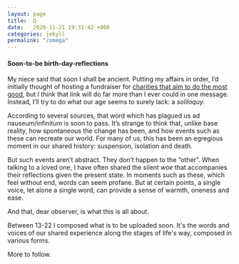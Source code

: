 ```yaml
---
layout: page
title:  Ω
date:   2020-11-21 19:31:42 +000
categories: jekyll
permalink: "/omega"
---
```

<h4>Soon-to-be birth-day-reflections</h4> 

My niece said that soon I shall be ancient. Putting my affairs in order, I’d initially thought of hosting a fundraiser for <a href="https://www.givingwhatwecan.org/best-charities-to-donate-to-2020/">charities that aim to do the most good</a>, but I think that link will do far more than I ever could in one message. Instead, I’ll try to do what our age seems to surely lack: a <i>soliloquy</i>.

According to several sources, that word which has plagued us ad nauseum/infinitum is soon to pass. It’s strange to think that, unlike base reality, how spontaneous the change has been, and how events such as these can recreate our world. For many of us, this has been an egregious moment in our shared history: suspension, isolation and death.

But such events aren’t abstract. They don’t happen to the “other”. When talking to a loved one, I have often shared the silent <i>woe</i> that accompanies their reflections given the present state. In moments such as these, which feel without end, words can seem profane. But at certain points, a single voice, let alone a single word, can provide a sense of warmth, oneness and ease.

And that, dear observer, is what this is all about.  

Between 13-22 I composed what is to be uploaded soon. It's the words and voices of our shared experience along the stages of life's way, composed in various forms. 

More to follow.